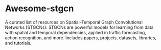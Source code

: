 # Awesome-stgcn
A curated list of resources on Spatial-Temporal Graph Convolutional Networks (STGCNs). STGCNs are powerful models for learning from data with spatial and temporal dependencies, applied in traffic forecasting, action recognition, and more. Includes papers, projects, datasets, libraries, and tutorials.
